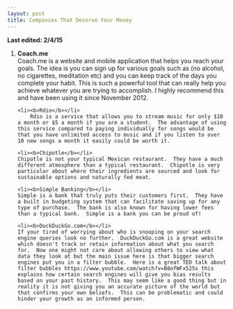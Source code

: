 ```yaml
---
layout: post
title: Companies That Deserve Your Money
---
```

<b> Last edited: 2/4/15 </b>


<ol>
    <li><b>Coach.me</b></li>
        Coach.me is a website and mobile application that helps you reach your goals.  The idea is you can sign up for various goals such as (no alcohol, no cigarettes, meditation etc) and you can keep track of the days you complete your habit.  This is such a powerful tool that can really help you achieve whatever you are trying to accomplish.  I highly recommend this and have been using it since November 2012.

    <li><b>Rdio</b></li>
        Rdio is a service that allows you to stream music for only $10 a month or $5 a month if you are a student.  The advantage of using this service compared to paying individually for songs would be that you have unlimited access to music and if you listen to over 10 new songs a month it easily could be worth it.  

    <li><b>Chipotle</b></li>
    Chipotle is not your typical Mexican restaurant.  They have a much different atmosphere than a typical restaurant.  Chipotle is very particular about where their ingredients are sourced and look for sustainable options and naturally fed meat.

    <li><b>Simple Banking</b></li>
    Simple is a bank that truly puts their customers first.  They have a built in budgeting system that can facilitate saving up for any type of purchase.  The bank is also known for having lower fees than a typical bank.  Simple is a bank you can be proud of!

    <li><b>DuckDuckGo.com</b></li>
    If your tired of worrying about who is snooping on your search engine queries look no further.  DuckDuckGo.com is a great website which doesn't track or retain information about what you search for.  Now one might not care about allowing others to view what data they look at but the main issue here is that bigger search engines put you in a filter bubble.  Here is a great TED talk about filter bubbles https://www.youtube.com/watch?v=B8ofWFx525s this explains how certain search engines will give you bias results based on your past history.  This may seem like a good thing but in reality it is not giving you an accurate picture of the world but that confirms your own beliefs.  This can be problematic and could hinder your growth as an informed person.

</ol>
